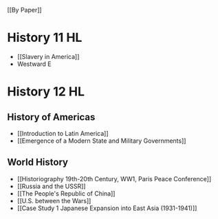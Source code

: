 [[By Paper]]

# History 11 HL

- [[Slavery in America]]
- Westward E

# History 12 HL

## History of Americas

- [[Introduction to Latin America]]
- [[Emergence of a Modern State and Military Governments]]

## World History

- [[Historiography 19th-20th Century, WW1, Paris Peace Conference]]
- [[Russia and the USSR]]
- [[The People's Republic of China]]
- [[U.S. between the Wars]]
- [[Case Study 1 Japanese Expansion into East Asia (1931-1941)]]
